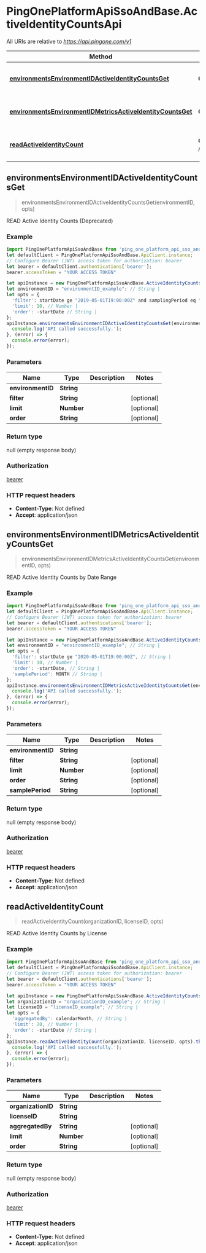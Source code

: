 # PingOnePlatformApiSsoAndBase.ActiveIdentityCountsApi

All URIs are relative to *https://api.pingone.com/v1*

Method | HTTP request | Description
------------- | ------------- | -------------
[**environmentsEnvironmentIDActiveIdentityCountsGet**](ActiveIdentityCountsApi.md#environmentsEnvironmentIDActiveIdentityCountsGet) | **GET** /environments/{environmentID}/activeIdentityCounts | READ Active Identity Counts (Deprecated)
[**environmentsEnvironmentIDMetricsActiveIdentityCountsGet**](ActiveIdentityCountsApi.md#environmentsEnvironmentIDMetricsActiveIdentityCountsGet) | **GET** /environments/{environmentID}/metrics/activeIdentityCounts | READ Active Identity Counts by Date Range
[**readActiveIdentityCount**](ActiveIdentityCountsApi.md#readActiveIdentityCount) | **GET** /organizations/{organizationID}/licenses/{licenseID}/metrics/activeIdentityCounts | READ Active Identity Counts by License



## environmentsEnvironmentIDActiveIdentityCountsGet

> environmentsEnvironmentIDActiveIdentityCountsGet(environmentID, opts)

READ Active Identity Counts (Deprecated)

### Example

```javascript
import PingOnePlatformApiSsoAndBase from 'ping_one_platform_api_sso_and_base';
let defaultClient = PingOnePlatformApiSsoAndBase.ApiClient.instance;
// Configure Bearer (JWT) access token for authorization: bearer
let bearer = defaultClient.authentications['bearer'];
bearer.accessToken = "YOUR ACCESS TOKEN"

let apiInstance = new PingOnePlatformApiSsoAndBase.ActiveIdentityCountsApi();
let environmentID = "environmentID_example"; // String | 
let opts = {
  'filter': startDate ge "2019-05-01T19:00:00Z" and samplingPeriod eq "10", // String | 
  'limit': 10, // Number | 
  'order': -startDate // String | 
};
apiInstance.environmentsEnvironmentIDActiveIdentityCountsGet(environmentID, opts).then(() => {
  console.log('API called successfully.');
}, (error) => {
  console.error(error);
});

```

### Parameters


Name | Type | Description  | Notes
------------- | ------------- | ------------- | -------------
 **environmentID** | **String**|  | 
 **filter** | **String**|  | [optional] 
 **limit** | **Number**|  | [optional] 
 **order** | **String**|  | [optional] 

### Return type

null (empty response body)

### Authorization

[bearer](../README.md#bearer)

### HTTP request headers

- **Content-Type**: Not defined
- **Accept**: application/json


## environmentsEnvironmentIDMetricsActiveIdentityCountsGet

> environmentsEnvironmentIDMetricsActiveIdentityCountsGet(environmentID, opts)

READ Active Identity Counts by Date Range

### Example

```javascript
import PingOnePlatformApiSsoAndBase from 'ping_one_platform_api_sso_and_base';
let defaultClient = PingOnePlatformApiSsoAndBase.ApiClient.instance;
// Configure Bearer (JWT) access token for authorization: bearer
let bearer = defaultClient.authentications['bearer'];
bearer.accessToken = "YOUR ACCESS TOKEN"

let apiInstance = new PingOnePlatformApiSsoAndBase.ActiveIdentityCountsApi();
let environmentID = "environmentID_example"; // String | 
let opts = {
  'filter': startDate ge "2020-05-01T19:00:00Z", // String | 
  'limit': 10, // Number | 
  'order': -startDate, // String | 
  'samplePeriod': MONTH // String | 
};
apiInstance.environmentsEnvironmentIDMetricsActiveIdentityCountsGet(environmentID, opts).then(() => {
  console.log('API called successfully.');
}, (error) => {
  console.error(error);
});

```

### Parameters


Name | Type | Description  | Notes
------------- | ------------- | ------------- | -------------
 **environmentID** | **String**|  | 
 **filter** | **String**|  | [optional] 
 **limit** | **Number**|  | [optional] 
 **order** | **String**|  | [optional] 
 **samplePeriod** | **String**|  | [optional] 

### Return type

null (empty response body)

### Authorization

[bearer](../README.md#bearer)

### HTTP request headers

- **Content-Type**: Not defined
- **Accept**: application/json


## readActiveIdentityCount

> readActiveIdentityCount(organizationID, licenseID, opts)

READ Active Identity Counts by License

### Example

```javascript
import PingOnePlatformApiSsoAndBase from 'ping_one_platform_api_sso_and_base';
let defaultClient = PingOnePlatformApiSsoAndBase.ApiClient.instance;
// Configure Bearer (JWT) access token for authorization: bearer
let bearer = defaultClient.authentications['bearer'];
bearer.accessToken = "YOUR ACCESS TOKEN"

let apiInstance = new PingOnePlatformApiSsoAndBase.ActiveIdentityCountsApi();
let organizationID = "organizationID_example"; // String | 
let licenseID = "licenseID_example"; // String | 
let opts = {
  'aggregatedBy': calendarMonth, // String | 
  'limit': 20, // Number | 
  'order': -startDate // String | 
};
apiInstance.readActiveIdentityCount(organizationID, licenseID, opts).then(() => {
  console.log('API called successfully.');
}, (error) => {
  console.error(error);
});

```

### Parameters


Name | Type | Description  | Notes
------------- | ------------- | ------------- | -------------
 **organizationID** | **String**|  | 
 **licenseID** | **String**|  | 
 **aggregatedBy** | **String**|  | [optional] 
 **limit** | **Number**|  | [optional] 
 **order** | **String**|  | [optional] 

### Return type

null (empty response body)

### Authorization

[bearer](../README.md#bearer)

### HTTP request headers

- **Content-Type**: Not defined
- **Accept**: application/json

